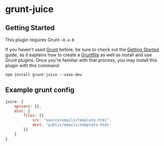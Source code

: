 # grunt-juice

## Getting Started
This plugin requires Grunt `~0.4.0`

If you haven't used [Grunt](http://gruntjs.com/) before, be sure to check out the [Getting Started](http://gruntjs.com/getting-started) guide, as it explains how to create a [Gruntfile](http://gruntjs.com/sample-gruntfile) as well as install and use Grunt plugins. Once you're familiar with that process, you may install this plugin with this command:

```shell
npm install grunt-juice --save-dev
```

## Example grunt config
```javascript
juice: {
    options: {},
    dist: {
        files: [{
            src: "source/emails/template.html",
            dest: 'public/emails/template.html'
        }]
    }
}
```
